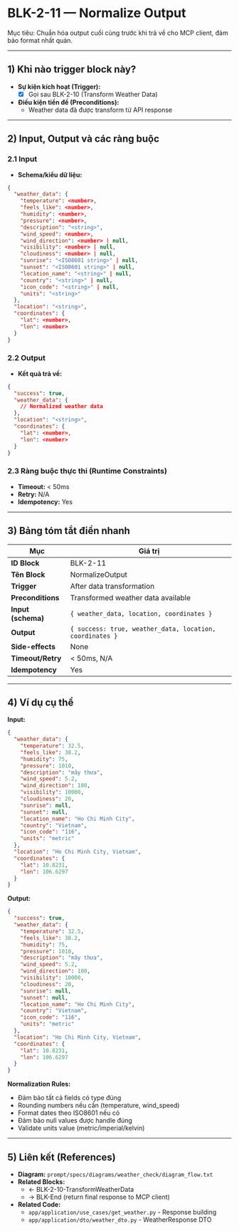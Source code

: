 # BLK-2-11 — Normalize Output

Mục tiêu: Chuẩn hóa output cuối cùng trước khi trả về cho MCP client, đảm bảo format nhất quán.

---

## 1) Khi nào trigger block này?

- **Sự kiện kích hoạt (Trigger):**
  - [x] Gọi sau BLK-2-10 (Transform Weather Data)

- **Điều kiện tiền đề (Preconditions):**
  - Weather data đã được transform từ API response

---

## 2) Input, Output và các ràng buộc

### 2.1 Input
- **Schema/kiểu dữ liệu:**
```json
{
  "weather_data": {
    "temperature": <number>,
    "feels_like": <number>,
    "humidity": <number>,
    "pressure": <number>,
    "description": "<string>",
    "wind_speed": <number>,
    "wind_direction": <number> | null,
    "visibility": <number> | null,
    "cloudiness": <number> | null,
    "sunrise": "<ISO8601 string>" | null,
    "sunset": "<ISO8601 string>" | null,
    "location_name": "<string>" | null,
    "country": "<string>" | null,
    "icon_code": "<string>" | null,
    "units": "<string>"
  },
  "location": "<string>",
  "coordinates": {
    "lat": <number>,
    "lon": <number>
  }
}
```

### 2.2 Output
- **Kết quả trả về:**
```json
{
  "success": true,
  "weather_data": {
    // Normalized weather data
  },
  "location": "<string>",
  "coordinates": {
    "lat": <number>,
    "lon": <number>
  }
}
```

### 2.3 Ràng buộc thực thi (Runtime Constraints)
- **Timeout:** < 50ms
- **Retry:** N/A
- **Idempotency:** Yes

---

## 3) Bảng tóm tắt điền nhanh
| Mục | Giá trị |
|---|---|
| **ID Block** | BLK-2-11 |
| **Tên Block** | NormalizeOutput |
| **Trigger** | After data transformation |
| **Preconditions** | Transformed weather data available |
| **Input (schema)** | `{ weather_data, location, coordinates }` |
| **Output** | `{ success: true, weather_data, location, coordinates }` |
| **Side-effects** | None |
| **Timeout/Retry** | < 50ms, N/A |
| **Idempotency** | Yes |

---

## 4) Ví dụ cụ thể

**Input:**
```json
{
  "weather_data": {
    "temperature": 32.5,
    "feels_like": 38.2,
    "humidity": 75,
    "pressure": 1010,
    "description": "mây thưa",
    "wind_speed": 5.2,
    "wind_direction": 180,
    "visibility": 10000,
    "cloudiness": 20,
    "sunrise": null,
    "sunset": null,
    "location_name": "Ho Chi Minh City",
    "country": "Vietnam",
    "icon_code": "116",
    "units": "metric"
  },
  "location": "Ho Chi Minh City, Vietnam",
  "coordinates": {
    "lat": 10.8231,
    "lon": 106.6297
  }
}
```

**Output:**
```json
{
  "success": true,
  "weather_data": {
    "temperature": 32.5,
    "feels_like": 38.2,
    "humidity": 75,
    "pressure": 1010,
    "description": "mây thưa",
    "wind_speed": 5.2,
    "wind_direction": 180,
    "visibility": 10000,
    "cloudiness": 20,
    "sunrise": null,
    "sunset": null,
    "location_name": "Ho Chi Minh City",
    "country": "Vietnam",
    "icon_code": "116",
    "units": "metric"
  },
  "location": "Ho Chi Minh City, Vietnam",
  "coordinates": {
    "lat": 10.8231,
    "lon": 106.6297
  }
}
```

**Normalization Rules:**
- Đảm bảo tất cả fields có type đúng
- Rounding numbers nếu cần (temperature, wind_speed)
- Format dates theo ISO8601 nếu có
- Đảm bảo null values được handle đúng
- Validate units value (metric/imperial/kelvin)

---

## 5) Liên kết (References)
- **Diagram:** `prompt/specs/diagrams/weather_check/diagram_flow.txt`
- **Related Blocks:**
  - ← BLK-2-10-TransformWeatherData
  - → BLK-End (return final response to MCP client)
- **Related Code:**
  - `app/application/use_cases/get_weather.py` - Response building
  - `app/application/dto/weather_dto.py` - WeatherResponse DTO



